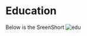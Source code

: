 # Education 
Below is the SreenShort
![edu](https://github.com/98Sourav/Education/assets/86801205/36e260c9-f153-4917-9d83-60a4ed6adeb0)


